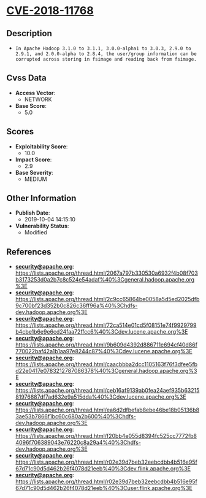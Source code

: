 
# [CVE-2018-11768](https://cve.mitre.org/cgi-bin/cvename.cgi?name=CVE-2018-11768)

## Description

- `In Apache Hadoop 3.1.0 to 3.1.1, 3.0.0-alpha1 to 3.0.3, 2.9.0 to 2.9.1, and 2.0.0-alpha to 2.8.4, the user/group information can be corrupted across storing in fsimage and reading back from fsimage.`

## Cvss Data

- **Access Vector**:
  - NETWORK
- **Base Score**:
  - 5.0

## Scores

- **Exploitability Score**:
  - 10.0
- **Impact Score**:
  - 2.9
- **Base Severity**:
  - MEDIUM

## Other Information

- **Publish Date**:
  - 2019-10-04 14:15:10
- **Vulnerability Status**:
  - Modified

## References

- **security@apache.org**: https://lists.apache.org/thread.html/2067a797b330530a6932f4b08f703b3173253d0a2b7c8c524e54adaf%40%3Cgeneral.hadoop.apache.org%3E
- **security@apache.org**: https://lists.apache.org/thread.html/2c9cc65864be0058a5d5ed2025dfb9c700bf23d352b0c826c36ff96a%40%3Chdfs-dev.hadoop.apache.org%3E
- **security@apache.org**: https://lists.apache.org/thread.html/72ca514e01cd5f08151e74f9929799b4cbe1b6e9e6cd24faa72ffcc6%40%3Cdev.lucene.apache.org%3E
- **security@apache.org**: https://lists.apache.org/thread.html/9b609d4392d886711e694cf40d86f770022baf42a1b1aa97e8244c87%40%3Cdev.lucene.apache.org%3E
- **security@apache.org**: https://lists.apache.org/thread.html/caacbbba2dcc1105163f76f3dfee5fbd22e0417e0783212787086378%40%3Cgeneral.hadoop.apache.org%3E
- **security@apache.org**: https://lists.apache.org/thread.html/ceb16af9139ab0fea24aef935b6321581976887df7ad632e9a515dda%40%3Cdev.lucene.apache.org%3E
- **security@apache.org**: https://lists.apache.org/thread.html/ea6d2dfbefab8ebe46be18b05136b83ae53b7866f1bc60c680a2b600%40%3Chdfs-dev.hadoop.apache.org%3E
- **security@apache.org**: https://lists.apache.org/thread.html/f20bb4e055d8394fc525cc7772fb84096f706389043e76220c8a29a4%40%3Chdfs-dev.hadoop.apache.org%3E
- **security@apache.org**: https://lists.apache.org/thread.html/r02e39d7beb32eebcdbb4b516e95f67d71c90d5d462b26f4078d21eeb%40%3Cdev.flink.apache.org%3E
- **security@apache.org**: https://lists.apache.org/thread.html/r02e39d7beb32eebcdbb4b516e95f67d71c90d5d462b26f4078d21eeb%40%3Cuser.flink.apache.org%3E

